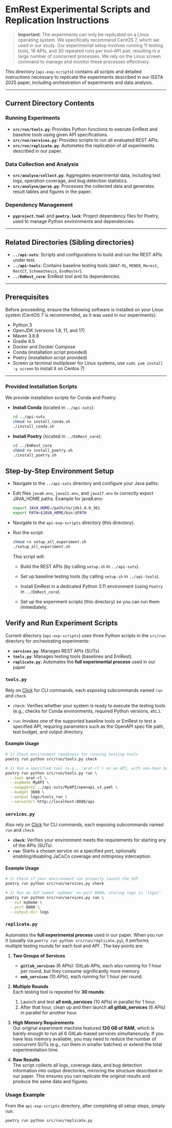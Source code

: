 # EmRest Experimental Scripts and Replication Instructions

> **Important**: The experiments can only be replicated on a Linux operating system. We specifically recommend CentOS 7, which we used in our study. Our experimental setup involves running 11 testing tools, 16 APIs, and 30 repeated runs per tool–API pair, resulting in a large number of concurrent processes. We rely on the Linux screen command to manage and monitor these processes effectively.

This directory (`api-exp-scripts`) contains all scripts and detailed instructions necessary to replicate the experiments described in our ISSTA 2025 paper, including orchestration of experiments and data analysis.

---

## Current Directory Contents

### Running Experiments
- **`src/run/tools.py`**: Provides Python functions to execute EmRest and baseline tools using given API specifications.
- **`src/run/services.py`**: Provides scripts to run all evaluated REST APIs.
- **`src/run/replicate.py`**: Automates the replication of all experiments described in our paper.

### Data Collection and Analysis
- **`src/analyse/collect.py`**: Aggregates experimental data, including test logs, operation coverage, and bug detection statistics.
- **`src/analyse/parse.py`**: Processes the collected data and generates result tables and figures in the paper.

### Dependency Management
- **`pyproject.toml`** and **`poetry.lock`**: Project dependency files for Poetry, used to manage Python environments and dependencies.

---

## Related Directories (Sibling directories)

- **`../api-suts`**: Scripts and configurations to build and run the REST APIs under test.
- **`../api-tools`**: Contains baseline testing tools (`ARAT-RL`, `MINER`, `Morest`, `RestCT`, `Schemathesis`, `EvoMaster`).
- **`../EmRest_core`**: EmRest tool and its dependencies.

---

## Prerequisites

Before proceeding, ensure the following software is installed on your Linux system (CentOS 7 is recommended, as it was used in our experiments):

- Python 3
- OpenJDK (versions 1.8, 11, and 17)
- Maven 3.8.8 
- Gradle 8.5
- Docker and Docker Compose
- Conda (installation script provided)
- Poetry (installation script provided)
- Screen (a terminal multiplexer for Linux systems, use `sudo yum install -y screen` to install it on Centos 7)

---

### Provided Installation Scripts

We provide installation scripts for Conda and Poetry:

- **Install Conda** (located in `../api-suts`):

    ```bash
    cd ../api-suts
    chmod +x install_conda.sh
    ./install_conda.sh
    ```
- **Install Poetry** (located in `../EmRest_core`):
    ```bash
    cd ../EmRest_core
    chmod +x install_poetry.sh
    ./install_poetry.sh
    ```

## Step-by-Step Environment Setup
- Navigate to the `../api-suts` directory and configure your Java paths:
- Edit files `java8.env`, `java11.env`, and `java17.env` to correctly export JAVA_HOME paths. Example for java8.env:
    ```bash
    export JAVA_HOME=/path/to/jdk1.8.0_361
    export PATH=$JAVA_HOME/bin:$PATH
    ```
- Navigate to the `api-exp-scripts` directory (this directory).
- Run the script:
    ```bash
    chmod +x setup_all_experiment.sh
    ./setup_all_experiment.sh
    ```
    This script will:

    - Build the REST APIs (by calling `setup.sh` in `../api-suts`).

    - Set up baseline testing tools (by calling `setup.sh` in `../api-tools`).

    - Install EmRest in a dedicated Python 3.11 environment (using `Poetry` in `../EmRest_core`).

    - Set up the experiment scripts (this directory) so you can run them immediately.

## Verify and Run Experiment Scripts
Current ditectory (`api-exp-scripts`) uses three Python scripts in the `src/run` directory for orchestrating experiments:
- **`services.py`**: Manages REST APIs (SUTs).  
- **`tools.py`**: Manages testing tools (baselines and EmRest).
- **`replicate.py`**: Automates the **full experimental process** used in our paper

### `tools.py`

Rely on [Click](https://palletsprojects.com/p/click/) for CLI commands, each exposing subcommands named `run` and `check`
- `check`: Verifies whether your system is ready to execute the testing tools (e.g., checks for Conda environments, required Python versions, etc.).

- `run`: Invokes one of the supported baseline tools or EmRest to test a specified API, requiring parameters such as the OpenAPI spec file path, test budget, and output directory.

#### Example Usage

```bash
# 1) Check environment readiness for running testing tools
poetry run python src/run/tools.py check

# 2) Run a specified tool (e.g., 'arat-rl') on an API, with one-hour budget
poetry run python src/run/tools.py run \
  --tool arat-rl \
  --expName MyAPI \
  --swaggerV2 ../api-suts/MyAPI/openapi_v2.yaml \
  --budget 3600 \
  --output logs/tools_run \
  --serverUrl http://localhost:8080/api
```
### `services.py`
Also rely on [Click](https://palletsprojects.com/p/click/) for CLI commands, each exposing subcommands named `run` and `check`
- **`check`**: Verifies your environment meets the requirements for starting any of the APIs (SUTs).  
- **`run`**: Starts a chosen service on a specified port, optionally enabling/disabling JaCoCo coverage and mitmproxy interception.

#### Example Usage

```bash
# 1) Check if your environment can properly launch the SUT
poetry run python src/run/services.py check

# 2) Run an SUT named 'myDemo' on port 8080, storing logs in 'logs/'
poetry run python src/run/services.py run \
  --sut myDemo \
  --port 8080 \
  --output-dir logs
```

### `replicate.py`
Automates the **full experimental process** used in our paper. When you run it (usually via `poetry run python src/run/replicate.py`), it performs multiple testing rounds for each tool and API`. The key points are:

1. **Two Groups of Services**  
   - **`gitlab_services`** (6 APIs): GitLab APIs, each also running for 1 hour per round, but they consume significantly more memory.
   - **`emb_services`** (10 APIs), each running for 1 hour per round.  
   

2. **Multiple Rounds**  
   Each testing tool is repeated for **30 rounds**:
   1. Launch and test **all emb_services** (10 APIs) in parallel for 1 hour.  
   2. After that hour, clean up and then launch **all gitlab_services** (6 APIs) in parallel for another hour.

3. **High Memory Requirements**  
   Our original experiment machine featured **120 GB of RAM**, which is barely enough to run all 6 GitLab-based services simultaneously. If you have less memory available, you may need to reduce the number of concurrent SUTs (e.g., run them in smaller batches) or extend the total experimentation time.

4. **Raw Results**  
   The script collects all logs, coverage data, and bug detection information into output directories, mirroring the structure described in our paper. This ensures you can replicate the original results and produce the same data and figures.

### Usage Example

From the `api-exp-scripts` directory, after completing all setup steps, simply run:

```bash
poetry run python src/run/replicate.py
```